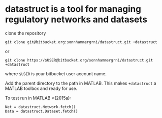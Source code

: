 # datastruct is a tool for managing regulatory networks and datasets

clone the repository
```
git clone git@bitbucket.org:sonnhammergrni/datastruct.git +datastruct
```
or 
```
git clone https://$USER@bitbucket.org/sonnhammergrni/datastruct.git +datastruct
```

where `$USER` is your bitbucket user account name.

Add the parent directory to the path in MATLAB. This makes `+datastruct` a MATLAB toolbox and ready for use.

To test run in MATLAB >(2015a):

    Net = datastruct.Network.fetch()
    Data = datastruct.Dataset.fetch()